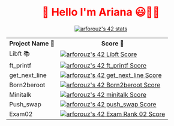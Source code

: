 <h1 style="color: red;" align="center" >🔱  Hello I'm Ariana 😃👋🏻</h1> 


<p align="center">
  <a href="https://github.com/JaeSeoKim/badge42">
    <img src="https://badge42.vercel.app/api/v2/clgp32gkb006408ml5lk8fers/stats?cursusId=21&coalitionId=65" alt="arforouz's 42 stats" />
  </a>
</p>

<table>
  <tr>
    <th>Project Name 🧠</th>
    <th>Score 💯</th>
  </tr>
  <tr>
    <td>Libft 📚</td>
    <td><a href="https://github.com/JaeSeoKim/badge42"><img src="https://badge42.vercel.app/api/v2/clgp32gkb006408ml5lk8fers/project/2778653" alt="arforouz's 42 Libft Score" /></a></td>
  </tr>
  <tr>
    <td>ft_printf </td>
    <td><a href="https://github.com/JaeSeoKim/badge42"><img src="https://badge42.vercel.app/api/v2/clgp32gkb006408ml5lk8fers/project/2844857" alt="arforouz's 42 ft_printf Score" /></a></td>
  </tr>
  <tr>
    <td>get_next_line</td>
    <td><a href="https://github.com/JaeSeoKim/badge42"><img src="https://badge42.vercel.app/api/v2/clgp32gkb006408ml5lk8fers/project/2931588" alt="arforouz's 42 get_next_line Score" /></a></td>
  </tr>
  <tr>
    <td>Born2beroot</td>
    <td><a href="https://github.com/JaeSeoKim/badge42"><img src="https://badge42.vercel.app/api/v2/clgp32gkb006408ml5lk8fers/project/2916992" alt="arforouz's 42 Born2beroot Score" /></a></td>
  </tr>
  <tr>
    <td>Minitalk</td>
    <td><a href="https://github.com/JaeSeoKim/badge42"><img src="https://badge42.vercel.app/api/v2/clgp32gkb006408ml5lk8fers/project/2977474" alt="arforouz's 42 minitalk Score" /></a></td>
  </tr>
  <tr>
    <td>Push_swap</td>
    <td><a href="https://github.com/JaeSeoKim/badge42"><img src="https://badge42.vercel.app/api/v2/clgp32gkb006408ml5lk8fers/project/3067978" alt="arforouz's 42 push_swap Score" /></a></td>
  </tr>
  <tr>
    <td>Exam02</td>
    <td><a href="https://github.com/JaeSeoKim/badge42"><img src="https://badge42.vercel.app/api/v2/clgp32gkb006408ml5lk8fers/project/3021857" alt="arforouz's 42 Exam Rank 02 Score" /></a></td>
  </tr>
</table>
